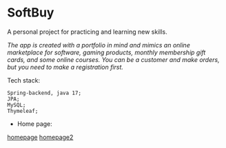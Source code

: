 # SoftBuy
A personal project for practicing and learning new skills.


_The app is created with a portfolio in mind and mimics an online marketplace for software, gaming products, monthly membership gift cards, and some online courses. You can be a customer and make orders, but you need to make a registration first._


Tech stack:
```
Spring-backend, java 17;
JPA;
MySQL;
Thymeleaf;
```


* Home page:

[homepage](https://ibb.co/Z89FL2M)
[homepage2](https://ibb.co/x3bxH9q)
